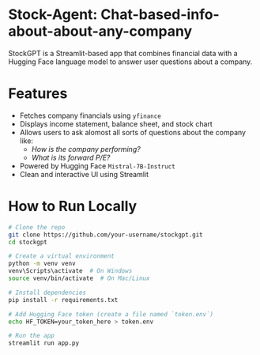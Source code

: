 # Stock-Agent: Chat-based-info-about-about-any-company

StockGPT is a Streamlit-based app that combines financial data with a Hugging Face language model to answer user questions about a company.

# Features
- Fetches company financials using `yfinance`
- Displays income statement, balance sheet, and stock chart
- Allows users to ask alomost all sorts of questions about the company like:
  - *How is the company performing?*
  - *What is its forward P/E?*
- Powered by Hugging Face `Mistral-7B-Instruct` 
- Clean and interactive UI using Streamlit

# How to Run Locally

```bash
# Clone the repo
git clone https://github.com/your-username/stockgpt.git
cd stockgpt

# Create a virtual environment
python -m venv venv
venv\Scripts\activate  # On Windows
source venv/bin/activate  # On Mac/Linux

# Install dependencies
pip install -r requirements.txt

# Add Hugging Face token (create a file named `token.env`)
echo HF_TOKEN=your_token_here > token.env

# Run the app
streamlit run app.py

